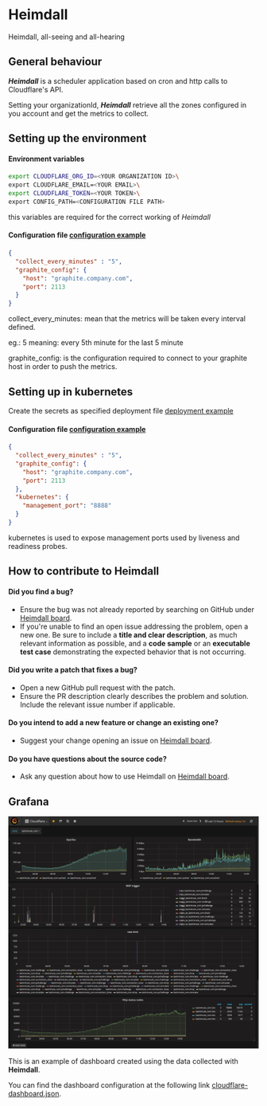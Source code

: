 # Heimdall
Heimdall, all-seeing and all-hearing

## General behaviour
**_Heimdall_** is a scheduler application based on cron and http calls to Cloudflare's API.

Setting your organizationId, **_Heimdall_** retrieve all the zones configured in you account and get the metrics to collect.
 
## Setting up the environment

#### Environment variables
```bash
export CLOUDFLARE_ORG_ID=<YOUR ORGANIZATION ID>\
export CLOUDFLARE_EMAIL=<YOUR EMAIL>\  
export CLOUDFLARE_TOKEN=<YOUR TOKEN>\
export CONFIG_PATH=<CONFIGURATION FILE PATH>
```
this variables are required for the correct working of *Heimdall*

#### Configuration file [configuration example](./example/config.json)
```json
{
  "collect_every_minutes" : "5",
  "graphite_config": {
    "host": "graphite.company.com",
    "port": 2113
  }
}
```
collect_every_minutes: mean that the metrics will be taken every interval defined. 

eg.: 5 meaning: every 5th minute for the last 5 minute

graphite_config: is the configuration required to connect to your graphite host in order to push the metrics.

## Setting up in kubernetes

Create the secrets as specified deployment file [deployment example](./kubernetes/deployment.yaml)

#### Configuration file [configuration example](./example/config_k8s.json)
```json
{
  "collect_every_minutes" : "5",
  "graphite_config": {
    "host": "graphite.company.com",
    "port": 2113
  },
  "kubernetes": {
    "management_port": "8888"
  }
}
```
kubernetes is used to expose management ports used by liveness and readiness probes.

## How to contribute to Heimdall

#### Did you find a bug?

* Ensure the bug was not already reported by searching on GitHub under [Heimdall board](https://github.com/lastminutedotcom/heimdall/issues).
* If you're unable to find an open issue addressing the problem, open a new one. Be sure to include a **title and clear description**, as much relevant information as possible, and a **code sample** or an **executable test case** demonstrating the expected behavior that is not occurring.

#### Did you write a patch that fixes a bug?

* Open a new GitHub pull request with the patch.
* Ensure the PR description clearly describes the problem and solution. Include the relevant issue number if applicable.

#### Do you intend to add a new feature or change an existing one?

* Suggest your change opening an issue on [Heimdall board](https://github.com/lastminutedotcom/heimdall/issues).

#### Do you have questions about the source code?

* Ask any question about how to use Heimdall on [Heimdall board](https://github.com/lastminutedotcom/heimdall/issues).

## Grafana

![Cloudflare dashboard](grafana/Grafana-Cloudflare-Dashboard.jpg "Cloudflare dashboard")

This is an example of dashboard created using the data collected with **Heimdall**.
 
You can find the dashboard configuration at the following link [cloudflare-dashboard.json](./grafana/cloudflare-dashboard.json). 